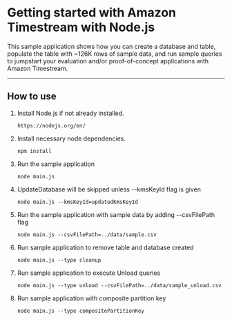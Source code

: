 # Getting started with Amazon Timestream with Node.js

This sample application shows how you can create a database and table, populate the table with ~126K rows of sample data, and run sample queries to jumpstart your evaluation and/or proof-of-concept applications with Amazon Timestream.

-----
## How to use

1. Install Node.js if not already installed.
   ```
   https://nodejs.org/en/
   ```
2. Install necessary node dependencies.
   ```shell
   npm install
   ```
3. Run the sample application
   ```shell
   node main.js
   ```
4. UpdateDatabase will be skipped unless --kmsKeyId flag is given
    ```shell
    node main.js --kmsKeyId=updatedKmsKeyId
    ```
5. Run the sample application with sample data by adding --csvFilePath flag
   ```shell
   node main.js --csvFilePath=../data/sample.csv
   ``` 
6. Run sample application to remove table and database created
   ```shell
   node main.js --type cleanup
   ```
7. Run sample application to execute Unload queries
   ```shell
   node main.js --type unload --csvFilePath=../data/sample_unload.csv
   ```
8. Run sample application with composite partition key
   ```shell
   node main.js --type compositePartitionKey
   ```
         

